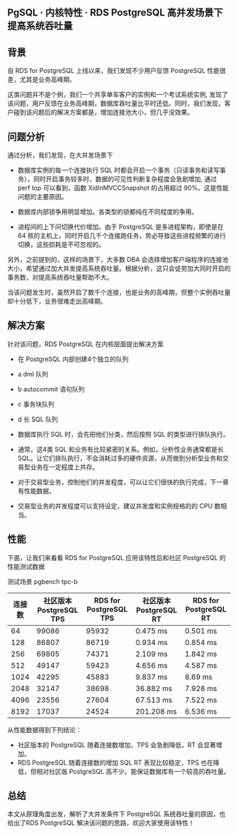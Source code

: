 ## PgSQL · 内核特性 · RDS PostgreSQL 高并发场景下提高系统吞吐量


    
## 背景

自 RDS for PostgreSQL 上线以来，我们发现不少用户反馈 PostgreSQL 性能很差，尤其是业务高峰期。  


这类问题并不是个例，我们一个共享单车客户的实例和一个考试系统实例, 发现了该问题，用户反馈在业务高峰期，数据库吞吐量比平时还低。同时，我们发现，客户碰到该问题后的解决方案都是，增加连接池大小，但几乎没效果。  

## 问题分析


通过分析，我们发现，在大并发场景下  


* 数据库实例的每一个连接执行 SQL 时都会开启一个事务（只读事务和读写事务），同时开启事务较多时，数据的可见性判断复杂程度会急剧增加, 通过 perf top 可以看到，函数 XidInMVCCSnapshot 的占用超过 90%。这是性能问题的主要原因。  

  
* 数据库内部锁争用明显增加。各类型的锁都纯在不同程度的争用。  

  
* 进程间的上下问切换代价增加。由于 PostgreSQL 是多进程架构，即使是在 64 核的主机上，同时开启几千个连接跑任务，势必导致这些进程频繁的进行切换，这些损耗是不可忽视的。  



另外，之前提到的，这样的场景下，大多数 DBA 会选择增加客户端程序的连接池大小，希望通过加大并发提高系统吞吐量。根据分析，这只会徒劳加大同时开启的事务数，对提高系统吞吐量帮助不大。  


当该问题发生时，虽然开启了数千个连接，也是业务的高峰期，但整个实例吞吐量却十分低下，业务很难走出高峰期。  

## 解决方案

针对该问题，RDS PostgreSQL 在内核层面提出解决方案  


* 在 PostgreSQL 内部创建4个独立的队列
  

* a dml 队列
* b autocommit 语句队列
* c 事务块队列
* d 长 SQL 队列
    

  
* 数据库执行 SQL 时，会先把他们分类，然后按照 SQL 的类型进行排队执行。  

  
* 通常，这4类 SQL 和业务有比较紧密的关系。例如，分析性业务通常都是长 SQL。让它们排队执行，不会消耗过多的硬件资源，从而做到分析型业务和交易型业务在一定程度上共存。  

  
* 对于交易型业务，控制他们的并发程度，可以让它们很快的执行完成，下一章有性能数据。  

  
* 交易型业务的并发程度可以支持设定，建议并发度和实例规格的的 CPU 数相当。


## 性能

下面，让我们来看看 RDS for PostgreSQL 应用该特性后和社区 PostgreSQL 的性能测试数据  


测试场景 pgbench tpc-b

| 连接数 | 社区版本 PostgreSQL TPS | RDS for PostgreSQL TPS | 社区版本 PostgreSQL  RT | RDS for PostgreSQL RT |
| - | - | - | - | - |
| 64 | 99086 | 95932 | 0.475 ms | 0.501 ms |
| 128 | 86807 | 86719 | 0.934 ms | 0.854 ms |
| 256 | 69805 | 74371 | 2.109 ms | 1.842 ms |
| 512 | 49147 | 59423 | 4.656 ms | 4.587 ms |
| 1024 | 42295 | 45883 | 9.837 ms | 8.69 ms |
| 2048 | 32147 | 38698 | 36.882 ms | 7.928 ms |
| 4096 | 23556 | 27604 | 67.513 ms | 7.522 ms |
| 8192 | 17037 | 24524 | 201.208 ms | 6.536 ms |



从性能数据得到下列结论：  


* 社区版本的 PostgreSQL 随着连接数增加，TPS 会急剧降低，RT 会显著增加。
* RDS PostgreSQL 随着连接数的增加 SQL RT 表现比较稳定，TPS 也在降低，但相对社区版 PostgreSQL 高不少。能保证数据库有一个较高的吞吐量。


## 总结

本文从原理角度出发，解析了大并发条件下 PostgreSQL 系统吞吐量的原因，也给出了RDS PostgreSQL 解决该问题的思路，欢迎大家使用该特性！  

